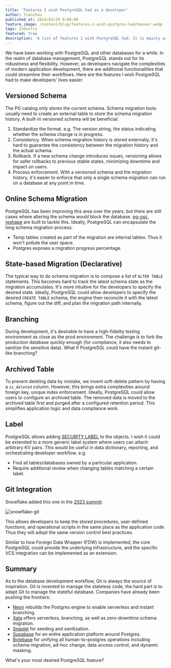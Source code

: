 ```yaml
---
title: 'Features I wish PostgreSQL had as a developer'
author: Tianzhou
published_at: 2024/03/29 9:00:00
feature_image: /content/blog/features-i-wish-postgres-had/banner.webp
tags: Industry
featured: true
description: 'A list of features I wish PostgreSQL had. It is mainly around improving development workflow and inspired by Git. While acquiring Git-like behavior is challenging in database because of the stateful nature.'
---
```


We have been working with PostgreSQL and other databases for a while. In the realm of database management, PostgreSQL stands out for its robustness and flexibility. However, as developers navigate the complexities of modern application development, there are additional functionalities that could streamline their workflows. Here are the features I wish PostgreSQL had to make developers' lives easier:

## Versioned Schema

The PG catalog only stores the current schema. Schema migration tools usually need to create an external table to store the schema migration history. A built-in versioned schema will be beneficial:

1. Standardize the format. e.g. The version string, the status indicating whether the schema change is in progress.
2. Consistency. When schema migration history is stored externally, it's hard to guarantee the consistency between the migration history and the actual schema.
3. Rollback. If a new schema change introduces issues, versioning allows for safer rollbacks to previous stable states, minimizing downtime and impact on users.
4. Process enforcement. With a versioned schema and the migration history, it's easier to enforce that only a single schema migration can run on a database at any point in time.

## Online Schema Migration

PostgreSQL has been improving this area over the years, but there are still cases where altering the schema would block the database. [pg-osc](https://github.com/shayonj/pg-osc), [reshape](https://github.com/fabianlindfors/reshape) are built to tackle this. Ideally, PostgreSQL can encapsulate the long schema migration process:

- Temp tables created as part of the migration are internal tables. Thus it won't pollute the user space.
- Postgres exposes a migration progress percentage.

## State-based Migration (Declarative)

The typical way to do schema migration is to compose a list of `ALTER TABLE` statements. This becomes hard to track the latest schema state as the migration accumulates. It's more intuitive for the developers to specify the desired state. Ideally, PostgreSQL could allow developers to specify the desired `CREATE TABLE` schema, the engine then reconcile it with the latest schema, figure out the diff, and plan the migration path internally.

## Branching

During development, it's desirable to have a high-fidelity testing environment as close as the prod environment. The challenge is to fork the production database quickly enough (for compliance, it also needs to sanitize the sensitive data). What if PostgreSQL could have the instant git-like branching?

## Archived Table

To prevent deleting data by mistake, we invent soft-delete pattern by having a `is_deleted` column. However, this brings extra complexities around foreign key, unique index enforcement. Ideally, PostgreSQL could allow users to configure an archived table. The removed data is moved to the archived table first and purged after a configured retention period. This simplifies application logic and data compliance work.

## Label

PostgreSQL allows adding [SECURITY LABEL](https://www.postgresql.org/docs/current/sql-security-label.html) to the objects. I wish it could be extended to a more generic label system where users can attach arbitrary KV pairs. This would be useful in data dictionary, reporting, and orchestrating developer workflow. e.g.

- Find all tables/databases owned by a particular application.
- Require additional review when changing tables matching a certain label.

## Git Integration

Snowflake added this one in the [2023 summit](https://medium.com/snowflake/streamlining-devops-with-snowflake-and-git-integration-fc0b76a40a76):

![snowflake-git](/content/blog/features-i-wish-postgres-had/snowflake-git.webp)

This allows developers to keep the stored procedures, user-defined functions, and operational scripts in the same place as the application code. Thus they will adopt the same version control best practices.

Similar to how Foreign Data Wrapper (FDW) is implemented, the core PostgreSQL could provide the underlying infrastructure, and the specific VCS integration can be implemented as an extension.

## Summary

As to the database development workflow, Git is always the source of inspiration. Git is invented to
manage the stateless code, the hard part is to adapt Git to manage the stateful database. Companies
have already been pushing the frontiers:

- [Neon](https://neon.tech/) rebuilds the Postgres engine to enable serverless and instant branching.
- [Xata](https://xata.io/) offers serverless, branching, as well as zero-downtime schema migration.
- [Snaplet](https://snaplet.dev/) for seeding and sanitization.
- [Supabase](https://supabase.com/) for an entire application platform around Postgres.
- [Bytebase](https://bytebase.com/) for unifying all human-to-postgres operations including schema migration, ad-hoc change, data access control, and dynamic masking.

What's your most desired PostgreSQL feature?

